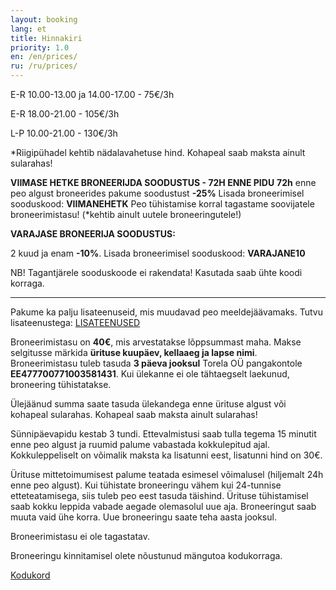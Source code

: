 ```yaml
---
layout: booking
lang: et
title: Hinnakiri
priority: 1.0
en: /en/prices/
ru: /ru/prices/
---
```


E-R 10.00-13.00 ja 14.00-17.00 - 75€/3h

E-R 18.00-21.00 - 105€/3h

L-P 10.00-21.00 - 130€/3h

*Riigipühadel kehtib nädalavahetuse hind.
Kohapeal saab maksta ainult sularahas!

**VIIMASE HETKE BRONEERIJDA SOODUSTUS - 72H ENNE PIDU**
**72h** enne peo algust broneerides pakume soodustust **-25%**
Lisada broneerimisel sooduskood: **VIIMANEHETK**
Peo tühistamise korral tagastame soovijatele broneerimistasu! (*kehtib ainult uutele broneeringutele!)


**VARAJASE BRONEERIJA SOODUSTUS:**

2 kuud ja enam **-10%**. Lisada broneerimisel sooduskood: **VARAJANE10**

NB! Tagantjärele sooduskoode ei rakendata!
Kasutada saab ühte koodi korraga.

***

Pakume ka palju lisateenuseid, mis muudavad peo meeldejäävamaks. Tutvu lisateenustega: [LISATEENUSED](/lisateenused/)


Broneerimistasu on **40€**, mis arvestatakse lõppsummast maha. Makse selgitusse märkida **ürituse kuupäev, kellaaeg ja lapse nimi**.
Broneerimistasu tuleb tasuda **3 päeva jooksul** Torela OÜ pangakontole **EE477700771003581431**. Kui ülekanne ei ole tähtaegselt laekunud, broneering tühistatakse.

Ülejäänud summa saate tasuda ülekandega enne ürituse algust või kohapeal sularahas. Kohapeal saab maksta ainult sularahas!

Sünnipäevapidu kestab 3 tundi. Ettevalmistusi saab tulla tegema 15 minutit enne peo algust ja ruumid palume vabastada kokkulepitud ajal. Kokkuleppeliselt on võimalik maksta ka lisatunni eest, lisatunni hind on 30€. 

Ürituse mittetoimumisest palume teatada esimesel võimalusel (hiljemalt 24h enne peo algust). Kui tühistate broneeringu vähem kui 24-tunnise etteteatamisega, siis tuleb peo eest tasuda täishind. Ürituse tühistamisel saab kokku leppida vabade aegade olemasolul uue aja. Broneeringut saab muuta vaid ühe korra. Uue broneeringu saate teha aasta jooksul.

Broneerimistasu ei ole tagastatav.

Broneeringu kinnitamisel olete nõustunud mängutoa kodukorraga.

[Kodukord](/kodukord/)
